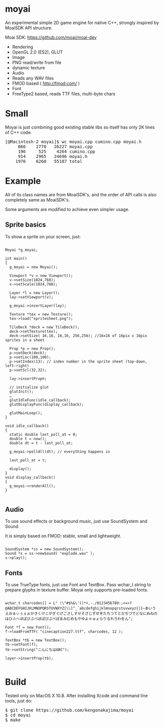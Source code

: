 moyai
=====

An experimental simple 2D game engine for native C++, strongly inspired by MoaiSDK API structure.

Moai SDK: https://github.com/moai/moai-dev

 - Rendering
  - OpenGL 2.0 (ES2), GLUT
 - Image
  - PNG read/write from file
  - dynamic texture
 - Audio
  - Reads any WAV files
  - FMOD based ( http://fmod.com/ )
 - Font
  - FreeType2 based, reads TTF files, multi-byte chars
  

Small
=====
Moyai is just combining good existing stable libs so itself has only 2K lines of C++ code.

<pre>
[@Macintosh-2 moyai]$ wc moyai.cpp cumino.cpp moyai.h
     866    2770   26227 moyai.cpp
     196     525    4264 cumino.cpp
     914    2965   24696 moyai.h
    1976    6260   55187 total
</pre>

Example
=====
All of its class names are from MoaiSDK's, 
and the order of API calls is also completely same as MoaiSDK's.

Some arguments are modified to achieve even simpler usage.



Sprite basics
----
To show a sprite on your screen, just:

<pre lang="c"><code>
Moyai *g_moyai;

int main() 
{
  g_moyai = new Moyai();

  Viewport *v = new Viewport();
  v->setSize(1024,768);
  v->setScale(1024,768);

  Layer *l = new Layer();
  lay->setViewport(v);

  g_moyai->insertLayer(lay);

  Texture *tex = new Texture();
  tex->load("spritesheet.png");

  TileDeck *deck = new TileDeck();
  deck->setTexture(tex);
  deck->setSize( 16,16, 16,16, 256,256); //16x16 of 16pix x 16pix sprites in a sheet

  Prop *p = new Prop();
  p->setDeck(deck);
  p->setLoc(100,100);
  p->setIndex(13); // index number in the sprite sheet (top-down, left-right)
  p->setScl(32,32);

  lay->insertProp℗;

  // initialize glut
  glutInit();
  …
  glutIdleFunc(idle_callback);        
  glutDisplayFunc(display_callback);
  
  glutMainLoop();
}

void idle_callback() 
{ 
  static double last_poll_at = 0;
  double t = now();
  double dt = t - last_poll_at;
  
  g_moyai->pollAll(dt); // everything happens in 
  
  last_poll_at = t;

  display();
}
void display_callback() 
{
  g_moyai->renderAll();
}

</code></pre>


Audio
----
To use sound effects or background music, just use 
SoundSystem and Sound.

It is simply based on FMOD: stable, small and lightweight.

<pre lang="c"><code>
SoundSystem *ss = new SoundSystem();
Sound *s = ss->newSound( "explode.wav" );
s->play();
</code></pre>

Fonts
----
To use TrueType fonts, just use Font and TextBox.
Pass wchar_t string to prepare glyphs in texture buffer.
Moyai only supports pre-loaded fonts.


<pre lang="c"><code>
wchar_t charcodes[] = L" !\"#$%&\'()*+,-./0123456789:;<=>?@ABCDEFGHIJKLMNOPQRSTUVWXYZ[\\]^_`abcdefghijklmnopqrstuvwxyz{|}~あいうえおぁぃぅぇぉかきくけこがぎぐげごさしすせそざじずぜぞたちつてとだぢづでどなにぬねのはひふへほばびぶべぼぱぴぷぺぽまみむめもやゆよゃゅょらりるれろわをん";    
 
Font *f = new Font();
f->loadFromTTF( "cinecaption227.ttf", charcodes, 12 ); 

TextBox *tb = new TextBox();
tb->setFont(f);
tb->setString("こんにちはABC");

layer->insertProp(tb);

</code></pre>

Build
====
Tested only on MacOS X 10.8. After installing Xcode and command line tools, just do:
 
<pre>
$ git clone https://github.com/kengonakajima/moyai
$ cd moyai
$ make
</pre>

